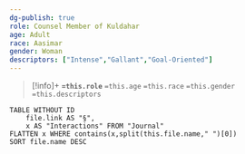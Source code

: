 ```yaml
---
dg-publish: true
role: Counsel Member of Kuldahar
age: Adult
race: Aasimar
gender: Woman
descriptors: ["Intense","Gallant","Goal-Oriented"]
---
```


> [!info]+
> **`=this.role`**
> `=this.age` `=this.race` `=this.gender`
> `=this.descriptors` 

```dataview
TABLE WITHOUT ID
	file.link AS "§", 
	x AS "Interactions" FROM "Journal"
FLATTEN x WHERE contains(x,split(this.file.name," ")[0])
SORT file.name DESC
```
